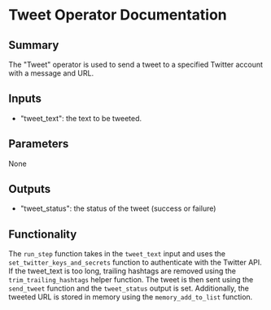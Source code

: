 # Tweet Operator Documentation

## Summary
The "Tweet" operator is used to send a tweet to a specified Twitter account with a message and URL.

## Inputs
- "tweet_text": the text to be tweeted.

## Parameters
None

## Outputs
- "tweet_status": the status of the tweet (success or failure)

## Functionality
The `run_step` function takes in the `tweet_text` input and uses the `set_twitter_keys_and_secrets` function to authenticate with the Twitter API. If the tweet_text is too long, trailing hashtags are removed using the `trim_trailing_hashtags` helper function. The tweet is then sent using the `send_tweet` function and the `tweet_status` output is set. Additionally, the tweeted URL is stored in memory using the `memory_add_to_list` function.